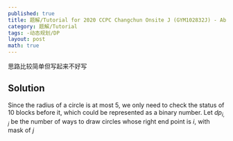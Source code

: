 ```yaml
---
published: true
title: 题解/Tutorial for 2020 CCPC Changchun Onsite J (GYM102832J) - Abstract Painting
category: 题解/Tutorial
tags: -动态规划/DP
layout: post
math: true
---
```


思路比较简单但写起来不好写

<!-- more -->

## Solution

Since the radius of a circle is at most 5, we only need to check the status of 10 blocks before it, which could be represented as a binary number. Let $dp_{i, j}$ be the number of ways to draw circles whose right end point is $i$, with mask of $j$

